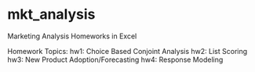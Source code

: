 # mkt_analysis

Marketing Analysis Homeworks in Excel

Homework Topics: 
hw1: Choice Based Conjoint Analysis
hw2: List Scoring
hw3: New Product Adoption/Forecasting
hw4: Response Modeling 
